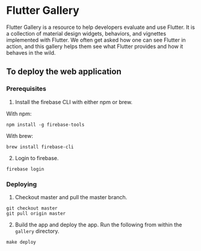 # Flutter  Gallery

Flutter Gallery is a resource to help developers evaluate and use Flutter.
It is a collection of material design widgets, behaviors, and vignettes
implemented with Flutter. We often get asked how one can see Flutter in
action, and this gallery helps them see what Flutter provides and how it
behaves in the wild.

## To deploy the web application

### Prerequisites

1. Install the firebase CLI with either npm or brew.

With npm:
```
npm install -g firebase-tools
```

With brew:
```
brew install firebase-cli
```

2. Login to firebase.

```
firebase login
```

### Deploying

1. Checkout master and pull the master branch.

```
git checkout master
git pull origin master
```

2. Build the app and deploy the app. Run the following from within the `gallery` directory.

```
make deploy
```
